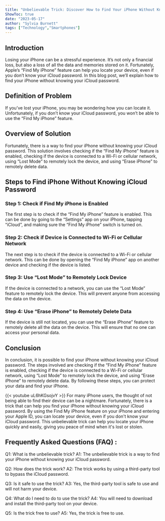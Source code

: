 ```yaml
---
title: "Unbelievable Trick: Discover How to Find Your iPhone Without Knowing Your iCloud Password!"
ShowToc: true 
date: "2023-05-17"
author: "Sylvia Burnett" 
tags: ["Technology","Smartphones"]
---
```

## Introduction 
Losing your iPhone can be a stressful experience. It’s not only a financial loss, but also a loss of all the data and memories stored on it. Fortunately, Apple’s “Find My iPhone” feature can help you locate your device, even if you don’t know your iCloud password. In this blog post, we’ll explain how to find your iPhone without knowing your iCloud password. 

## Definition of Problem
If you’ve lost your iPhone, you may be wondering how you can locate it. Unfortunately, if you don’t know your iCloud password, you won’t be able to use the “Find My iPhone” feature. 

## Overview of Solution
Fortunately, there is a way to find your iPhone without knowing your iCloud password. This solution involves checking if the “Find My iPhone” feature is enabled, checking if the device is connected to a Wi-Fi or cellular network, using “Lost Mode” to remotely lock the device, and using “Erase iPhone” to remotely delete data. 

## Steps to Find iPhone Without Knowing iCloud Password
### Step 1: Check if Find My iPhone is Enabled
The first step is to check if the “Find My iPhone” feature is enabled. This can be done by going to the “Settings” app on your iPhone, tapping “iCloud”, and making sure the “Find My iPhone” switch is turned on. 

### Step 2: Check if Device is Connected to Wi-Fi or Cellular Network
The next step is to check if the device is connected to a Wi-Fi or cellular network. This can be done by opening the “Find My iPhone” app on another device and checking if the device is listed. 

### Step 3: Use “Lost Mode” to Remotely Lock Device
If the device is connected to a network, you can use the “Lost Mode” feature to remotely lock the device. This will prevent anyone from accessing the data on the device. 

### Step 4: Use “Erase iPhone” to Remotely Delete Data
If the device is still not located, you can use the “Erase iPhone” feature to remotely delete all the data on the device. This will ensure that no one can access your personal data. 

## Conclusion
In conclusion, it is possible to find your iPhone without knowing your iCloud password. The steps involved are checking if the “Find My iPhone” feature is enabled, checking if the device is connected to a Wi-Fi or cellular network, using “Lost Mode” to remotely lock the device, and using “Erase iPhone” to remotely delete data. By following these steps, you can protect your data and find your iPhone.

{{< youtube uL6hKGsojvY >}} 
For many iPhone users, the thought of not being able to find their device can be a nightmare. Fortunately, there is a trick that can help you find your iPhone without knowing your iCloud password. By using the Find My iPhone feature on your iPhone and entering your Apple ID, you can locate your device, even if you don't know your iCloud password. This unbelievable trick can help you locate your iPhone quickly and easily, giving you peace of mind when it's lost or stolen.

## Frequently Asked Questions (FAQ) :
Q1: What is the unbelievable trick? 
A1: The unbelievable trick is a way to find your iPhone without knowing your iCloud password.

Q2: How does the trick work? 
A2: The trick works by using a third-party tool to bypass the iCloud password.

Q3: Is it safe to use the trick? 
A3: Yes, the third-party tool is safe to use and will not harm your device.

Q4: What do I need to do to use the trick? 
A4: You will need to download and install the third-party tool on your device.

Q5: Is the trick free to use? 
A5: Yes, the trick is free to use.


